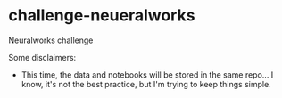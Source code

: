 # challenge-neueralworks

Neuralworks challenge

Some disclaimers:
- This time, the data and notebooks will be stored in the same repo... I know, it's not the best practice, but I'm trying to keep things simple.